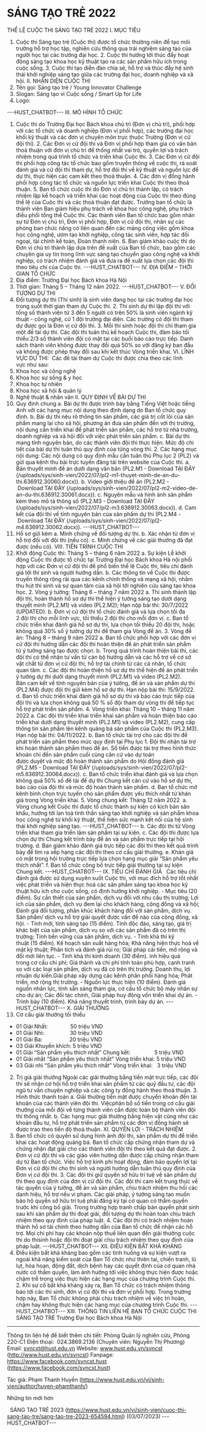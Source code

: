 # SÁNG TẠO TRẺ 2022

THỂ LỆ CUỘC THI SÁNG TẠO TRẺ 2022
I. MỤC TIÊU
1. Cuộc thi Sáng tạo trẻ (Cuộc thi) được tổ chức thường niên để tạo môi trường hỗ trợ học tập, nghiên cứu thông qua trải nghiệm sáng tạo của người học tại các trường đại học. 2. Cuộc thi hướng tới thúc đẩy hoạt động sáng tạo khoa học kỹ thuật tạo ra các sản phẩm hữu ích trong cuộc sống. 3. Cuộc thi tạo diễn đàn chia sẻ, hỗ trợ và thúc đẩy hệ sinh thái khởi nghiệp sáng tạo giữa các trường đại học, doanh nghiệp và xã hội. II. NHẬN DIỆN CUỘC THI
1. Tên gọi: Sáng tạo trẻ / Young Innovator Challenge
2. Slogan: Sáng tạo vì Cuộc sống / Smart Up for Life 
3. Logo:

 ---HUST_CHATBOT---
III. MÔ HÌNH TỔ CHỨC
1. Cuộc thi do Trường Đại học Bách khoa chủ trì (Đơn vị chủ trì), phối hợp với các tổ chức và doanh nghiệp (Đơn vị phối hợp), các trường đại học khối kỹ thuật và các đơn vị chuyên môn trực thuộc Trường (Đơn vị cử đội thi). 2. Các Đơn vị cử đội thi và Đơn vị phối hợp tham gia có văn bản thoả thuận với đơn vị chủ trì để thống nhất vai trò, quyền lợi và trách nhiệm trong quá trình tổ chức và triển khai Cuộc thi. 3. Các Đơn vị cử đội thi phối hợp công tác tổ chức bao gồm truyền thông về cuộc thi, rà soát đánh giá và cử đội thi tham dự, hỗ trợ đội thi về kỹ thuật và nguồn lực để dự thi, thực hiện các cam kết theo thoả thuận. 4. Các đơn vị đồng hành phối hợp công tác tổ chức và nguồn lực triển khai Cuộc thi theo thoả thuận. 5. Ban tổ chức cuộc thi do Đơn vị chủ trì thành lập, có trách nhiệm lập kế hoạch và triển khai các hoạt động của Cuộc thi theo đúng thể lệ của Cuộc thi và các thoả thuận đạt được. Trưởng ban tổ chức là thành viên Ban giám hiệu phụ trách về khoa học công nghệ, phụ trách điều phối tổng thể Cuộc thi. Các thành viên Ban tổ chức bao gồm nhân sự từ Đơn vị chủ trì, Đơn vị phối hợp, Đơn vị cử đội thi, nhân sự các phòng ban chức năng có liên quan đến các mảng công việc gồm khoa học công nghệ, ươm tạo khởi nghiệp, công tác sinh viên, hợp tác đối ngoại, tài chính kế toán, Đoàn thanh niên. 6. Ban giám khảo cuộc thi do Đơn vị chủ trì thành lập dựa trên đề xuất của Ban tổ chức, bao gồm các chuyên gia uy tín trong lĩnh vực sáng tạo chuyển giao công nghệ và khởi nghiệp, có trách nhiệm đánh giá và đưa ra đề xuất lựa chọn các đội thi theo tiêu chí của Cuộc thi. 
 ---HUST_CHATBOT---
IV. ĐỊA ĐIỂM – THỜI GIAN TỔ CHỨC
1. Địa điểm: Trường Đại học Bách khoa Hà Nội
2. Thời gian: Tháng 5 – Tháng 12 năm 2022. 
 ---HUST_CHATBOT---
V. ĐỐI TƯỢNG DỰ THI
1. Đối tượng dự thi (Thí sinh) là sinh viên đang học tại các trường đại học trong suốt thời gian tham dự Cuộc thi. 2. Thí sinh dự thi lập đội thi với tổng số thành viên từ 3 đến 5 người có trên 50% là sinh viên ngành kỹ thuật - công nghệ, cử 1 đội trưởng đại diện. Các trường có đội thi tham dự được gọi là Đơn vị cử đội thi. 3. Mỗi thí sinh hoặc đội thi chỉ tham gia một đề tài dự thi. Các đội thi tuân thủ kế hoạch Cuộc thi, đảm bảo tối thiểu 2/3 số thành viên đội có mặt tại các buổi báo cáo trực tiếp. Danh sách thành viên không được thay đổi quá 50% so với đăng ký ban đầu và không được phép thay đổi sau khi kết thúc Vòng triển khai. VI. LĨNH VỰC DỰ THI: 
Các đề tài tham dự Cuộc thi được chia theo các lĩnh vực như sau:
1. Khoa học và công nghệ
2. Khoa học sự sống &amp; y học
3. Khoa học tự nhiên 
4. Khoa học xã hội &amp; quản lý
5. Nghệ thuật &amp; nhân văn
II. QUY ĐỊNH VỀ BÀI DỰ THI
1. Quy định chung
a. Bài dự thi được trình bày bằng Tiếng Việt hoặc tiếng Anh với các hạng mục nội dung theo định dạng do Ban tổ chức quy định. b. Bài dự thi nêu rõ thông tin sản phẩm, các giá trị cốt lõi của sản phẩm mang lại cho xã hội, phương án đưa sản phẩm đến với thị trường, nội dung cần triển khai để phát triển sản phẩm, các hỗ trợ từ nhà trường, doanh nghiệp và xã hội đối với việc phát triển sản phẩm. c. Bài dự thi mang tính nguyên bản, do các thành viên đội thi thực hiện. Mức độ chi tiết của bài dự thi tuân thủ quy định của từng vòng thi. 2. Các hạng mục nội dung: Các nội dung có quy định mẫu cần tuân thủ Phụ lục 2 (PL2) và gửi qua kênh thu bài trực tuyến đăng tải trên website của Cuộc thi. a. Bản thuyết minh đề án dưới dạng văn bản (PL2.M1 - Download TẠI ĐÂY (/uploads/sys/sinh-vien/2022/07/pl2-m1-thuyet-minh-de-an-du-thi.636912.30060.docx)). b. Video giới thiệu đề án (PL2.M2 - Download TẠI ĐÂY (/uploads/sys/sinh-vien/2022/07/pl2-m2-video-de-an-du-thi.636912.30061.docx)). c. Nguyên mẫu và hình ảnh sản phẩm kèm theo mô tả thông số (PL2.M3 - Download TẠI ĐÂY (/uploads/sys/sinh-vien/2022/07/pl2-m3.636912.30063.docx)). d. Cam kết của đội thi về tính nguyên bản của sản phẩm dự thi (PL2.M4 - Download TẠI ĐÂY (/uploads/sys/sinh-vien/2022/07/pl2-m4.636912.30062.docx)).
 ---HUST_CHATBOT---
 3. Hồ sơ gửi kèm
a. Minh chứng về đối tượng dự thi. b. Xác nhận từ đơn vị hỗ trợ đối với đội thi (nếu có). c. Minh chứng về các giải thưởng đã đạt được (nếu có). VIII. TIẾN TRÌNH CUỘC THI
1. Khởi động Cuộc thi: Tháng 5 – tháng 6 năm 2022
a. Sự kiện Lễ khởi động Cuộc thi được tổ chức tại Trường Đại học Bách khoa Hà nội phối hợp với các Đơn vị cử đội thi để phổ biến thể lệ Cuộc thi, tiêu chí đánh giá tới thí sinh và người hướng dẫn. b. Các thông tin về Cuộc thi được truyền thông rộng rãi qua các kênh chính thống và mạng xã hội, nhằm thu hút thí sinh và sự quan tâm của xã hội tới nghiên cứu sáng tạo khoa học. 2. Vòng ý tưởng: Tháng 6 – tháng 7 năm 2022
a. Thí sinh thành lập đội thi, hoàn thành hồ sơ dự thi thể hiện ý tưởng sáng tạo dưới dạng thuyết minh (PL2.M1) và video (PL2.M2); Hạn nộp bài thi: 30/7/2022 (UPDATED). b. Đơn vị cử đội thi tổ chức đánh giá và lựa chọn tối đa 2 đội thi cho mỗi lĩnh vực, tối thiểu 2 đội thi cho mỗi đơn vị. c. Ban tổ chức triển khai đánh giá hồ sơ dự thi, lựa chọn tối thiểu 20 đội thi, hoặc không quá 30% số ý tưởng dự thi để tham gia Vòng đề án. 3. Vòng đề án: Tháng 8 – tháng 9 năm 2022
a. Ban tổ chức phối hợp với các đơn vị cử đội thi hướng dẫn các đội thi hoàn thiện đề án phát triển sản phẩm từ ý tưởng sáng tạo được chọn. b. Trong quá trình hoàn thiện bài thi, các đội thi có thể nhận tư vấn từ cán bộ hướng dẫn và các hỗ trợ về cơ sở vật chất từ đơn vị cử đội thi, hỗ trợ tài chính từ các cá nhân, tổ chức quan tâm. c. Các đội thi hoàn thiện hồ sơ dự thi thể hiện đề án phát triển ý tưởng dự thi dưới dạng thuyết minh (PL2.M1) và video (PL2.M2). Bản cam kết về tính nguyên bản của ý tưởng, đề án và sản phẩm dự thi (PL2.M4) được đội thi gửi kèm hồ sơ dự thi. Hạn nộp bài thi: 15/9/2022. d. Ban tổ chức triển khai đánh giá hồ sơ dự thi và báo cáo trực tiếp của đội thi và lựa chọn không quá 50 % số đội tham dự vòng thi để tiếp tục hỗ trợ phát triển sản phẩm. 4. Vòng triển khai: Tháng 10 – tháng 11 năm 2022
a. Các đội thi triển khai triển khai sản phẩm và hoàn thiện báo cáo triển khai dưới dạng thuyết minh (PL2.M1) và video (PL2.M2), cung cấp thông tin sản phẩm lên kênh quảng bá sản phẩm của Cuộc thi (PL2.M3). Hạn nộp bài thi: 04/11/2022. b. Ban tổ chức tài trợ cho các đội thi để phát triển sản phẩm theo mức quy định tại Phụ lục 1. Đội thi nhận tài trợ khi hoàn thành sản phẩm theo đề án. Số tiền được tài trợ theo hình thức khoán chi đến sản phẩm cuối cùng căn cứ vào dự toán được duyệt và mức độ hoàn thành sản phẩm do Hội đồng đánh giá (PL2.M5 - Download TẠI ĐÂY (/uploads/sys/sinh-vien/2022/07/pl2-m5.636912.30064.docx)). c. Ban tổ chức triển khai đánh giá và lựa chọn không quá 50% số đề tài để dự thi Chung kết căn cứ vào hồ sơ dự thi, báo cáo của đội thi và mức độ hoàn thành sản phẩm. d. Ban tổ chức mở kênh bình chọn trực tuyến cho sản phẩm được yêu thích nhất từ khán giả trong Vòng triển khai. 5. Vòng chung kết: Tháng 12 năm 2022
 a. Vòng chung kết Cuộc thi được tổ chức thành sự kiện có kịch bản sân khấu, hướng tới lan toả tinh thần sáng tạo khởi nghiệp và sản phẩm khoa học công nghệ từ khối kỹ thuật, thể hiện sức mạnh kết nối của hệ sinh thái khởi nghiệp sáng tạo.
 ---HUST_CHATBOT---
 b. Các đội thi từ Vòng triển khai tham gia triển lãm sản phẩm tại sự kiện. c. Các đội thi được lựa chọn dự thi Chung kết trình bày đề án và sản phẩm trực tiếp tại hội trường. d. Ban giám khảo đánh giá trực tiếp các đội thi theo kết quả trình bày để tìm ra xếp hạng các đội thi theo cơ cấu giải thưởng. e. Khán giả có mặt trong hội trường trực tiếp lựa chọn hạng mục giải “Sản phẩm yêu thích nhất”. f. Ban tổ chức công bố trực tiếp giải thưởng tại sự kiện Chung kết. 
 ---HUST_CHATBOT---
IX. TIÊU CHÍ ĐÁNH GIÁ  
Các tiêu chí đánh giá được sử dụng xuyên suốt Cuộc thi, với mục đích hỗ trợ tốt nhất việc phát triển và hiện thực hoá các sản phẩm sáng tạo khoa học kỹ thuật hữu ích cho cuộc sống, có định hướng khởi nghiệp. - Mục tiêu (20 điểm). Sự cần thiết của sản phẩm, dịch vụ đối với nhu cầu thị trường; Lợi ích của sản phẩm, dịch vụ đem lại cho khách hàng, cộng đồng và xã hội; Đánh giá đối tượng, phân khúc khách hàng đối với sản phẩm, dịch vụ. Sản phẩm/ dịch vụ hỗ trợ giải quyết được vấn đề nào của cộng đồng, xã hội. - Tính mới, tính sáng tạo (15 điểm). Tính độc đáo, sáng tạo, giá trị khác biệt của sản phẩm, dịch vụ so với các sản phẩm đã có trên thị trường; Tính bền vững của sản phẩm, dịch vụ. - Tính khả thi kỹ thuật (15 điểm). Kế hoạch sản xuất hàng hóa; Khả năng hiện thực hoá về mặt kỹ thuật; Phân tích và đánh giá rủi ro; Giải pháp cải tiến, mở rộng và đổi mới liên tục. - Tính khả thi kinh doanh (30 điểm). ính hiệu quả trong cơ cấu chi phí; Giá thành và chi phí tính toán phù hợp, cạnh tranh so với các loại sản phẩm, dịch vụ đã có trên thị trường. Doanh thu, lợi nhuận dự kiến.Giải pháp xây dựng các kênh phân phối hàng hóa; Phát triển, mở rộng thị trường. - Nguồn lực thực hiện (10 điểm). Đánh giá nguồn nhân lực, tính sẵn sàng tham gia, cơ cấu tổ chức bộ máy nhân sự cho dự án; Các đối tác chính, Giải pháp huy động vốn triển khai dự án. - Trình bày (10 điểm). Khả năng thuyết trình, trình bày dự án. 
 ---HUST_CHATBOT---
X. GIẢI THƯỞNG
1. Cơ cấu giải thưởng tối thiểu
- 01 Giải Nhất:               50 triệu VND
- 01 Giải Nhì:                 30 triệu VND
- 01 Giải Ba:                  20 triệu VND
- 03 Giải Khuyến khích: 5 triệu VND
- 01 Giải “Sản phẩm yêu thích nhất” Chung kết:                5 triệu VND
- 01 Giải nhất “Sản phẩm yêu thích nhất” Vòng triển khai: 5 triệu VND
- 03 Giải nhì “Sản phẩm yêu thích nhất” Vòng triển khai:   3 triệu VND
2. Trị giá giải thưởng
Ngoài các giải thưởng bằng tiền mặt trực tiếp, các đội thi sẽ nhận cơ hội hỗ trợ triển khai sản phẩm từ các quỹ đầu tư, các đội ngũ tư vấn chuyên nghiệp và các công ty đồng hành theo thoả thuận. 3. Hình thức thanh toán
a. Giải thưởng tiền mặt được chuyển khoản đến tài khoản của các thành viên đội thi. Việcphân bổ số tiền trong cơ cấu giải thưởng của mỗi đội về từng thành viên cần được toàn bộ thành viên đội thi thống nhất. b. Các hạng mục giải thưởng bằng hiện vật cũng như các khoản đầu tư, hỗ trợ phát triển sản phẩm từ các đơn vị đồng hành sẽ được trao theo tiến độ thoả thuận. XI. QUYỀN LỢI - TRÁCH NHIỆM
1. Ban tổ chức có quyền sử dụng hình ảnh đội thi, sản phẩm dự thi để triển khai các hoạt động quảng bá. Ban tổ chức cấp chứng nhận tham dự và chứng nhận đạt giải cho các thành viên đội thi theo kết quả đạt được. 2. Đơn vị cử đội thi và các giáo viên hướng dẫn được cấp chứng nhận tham dự từ Ban tổ chức. Việc hỗ trợ kinh phí hoạt động, đảm bảo quyền lợi tại Đơn vị cử đội thi cho thí sinh và người hướng dẫn tuân thủ quy định của Đơn vị cử đội thi. 3. Các đội thi giữ quyền sở hữu trí tuệ về sản phẩm dự thi theo quy định của đơn vị cử đội thi. Các đội thi cam kết trung thực về tác quyền của ý tưởng, đề án và sản phẩm, chịu trách nhiệm thu hồi các danh hiệu, hỗ trợ nếu vi phạm. Các giải pháp, ý tưởng sáng tạo muốn bảo hộ quyền sở hữu trí tuệ phải đăng ký tại cơ quan có thẩm quyền trước khi công bố giải. Trong trường hợp tranh chấp bản quyền phát sinh sau khi sản phẩm dự thi đoạt giải, đối tượng dự thi hoàn toàn chịu trách nhiệm theo quy định của pháp luật. 4. Các đội thi có trách nhiệm hoàn thành hồ sơ tài chính theo hướng dẫn của Ban tổ chức để nhận các hỗ trợ. Mọi chi phí hay các khoản nộp thuế liên quan đến giải thưởng cuộc thi do thísinh hoặc đội thi đoạt giải chịu trách nhiệm theo quy định của pháp luật. 
 ---HUST_CHATBOT---
XII. ĐIỀU KIỆN BẤT KHẢ KHÁNG
1. Điều kiện bất khả kháng bao gồm các tình huống và sự kiện vượt ra ngoài khả năng kiểm soát của Ban Tổ chức như thiên tai, chiến tranh, lũ lụt, hỏa hoạn, động đất, dịch bệnh hay các quyết định của cơ quan nhà nước có thẩm quyền, làm ảnh hưởng tới việc không thực hiện được hoặc chậm trễ trong việc thực hiện các hạng mục của chương trình Cuộc thi. 2. Khi sự cố bất khả kháng xảy ra, Ban Tổ chức có trách nhiệm thông báo tới các thí sinh, đơn vị cử đội thi và đơn vị phối hợp. Trong trường hợp này, Ban Tổ chức không phải chịu trách nhiệm về việc trì hoãn, chậm hay không thực hiện các hạng mục của chương trình Cuộc thi. 
 ---HUST_CHATBOT---
XIII. THÔNG TIN LIÊN HỆ
BAN TỔ CHỨC CUỘC THI SÁNG TẠO TRẺ
Trường Đại học Bách khoa Hà Nội 
__________
Thông tin liên hệ để biết thêm chi tiết:
Phòng Quản lý nghiên cứu, Phòng 220-C1
Điện thoại:  024.3869.2136 (Chuyên viên: Nguyễn Thị Phương) 
Email: svncst@hust.edu.vn
Website: www.hust.edu.vn/svncst (http://www.hust.edu.vn/svncst)
Fanpage: https://www.facebook.com/svncst.hust (https://www.facebook.com/svncst.hust)
 

Tác giả: Phạm Thanh Huyền (https://www.hust.edu.vn/vi/sinh-vien/author/huyen-phamthanh/)

Những tin mới hơn

 
SÁNG TẠO TRẺ 2023 (https://www.hust.edu.vn/vi/sinh-vien/cuoc-thi-sang-tao-tre/sang-tao-tre-2023-654594.html)
(03/07/2023) 
 ---HUST_CHATBOT---